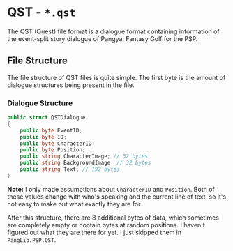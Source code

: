 # QST - `*.qst`

The QST (Quest) file format is a dialogue format containing information of the event-split story dialogue of Pangya: Fantasy Golf for the PSP.

## File Structure

The file structure of QST files is quite simple. The first byte is the amount of dialogue structures being present in the file.

### Dialogue Structure

```csharp
public struct QSTDialogue 
{
    public byte EventID;
    public byte ID;
    public byte CharacterID;
    public byte Position;
    public string CharacterImage; // 32 bytes
    public string BackgroundImage; // 32 bytes
    public string Text; // 192 bytes
}
```

**Note:** I only made assumptions about `CharacterID` and `Position`. Both of these values change with who's speaking and the current line of text, so it's not easy to make out what exactly they are for.

After this structure, there are 8 additional bytes of data, which sometimes are completely empty or contain bytes at random positions. I haven't figured out what they are there for yet. I just skipped them in `PangLib.PSP.QST`.